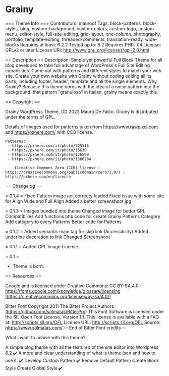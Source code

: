 # Grainy


=== Theme Info ===
Contributors: maurodf
Tags: block-patterns, block-styles, blog, custom-background, custom-colors, custom-logo, custom-menu, editor-style, full-site-editing, grid-layout, one-column, photography, portfolio, template-editing, threaded-comments, translation-ready, wide-blocks
Requires at least: 6.2.2
Tested up to: 6.2
Requires PHP: 7.4
License: GPLv2 or later
License URI: http://www.gnu.org/licenses/gpl-2.0.html

== Description ==
Description: Simple yet powerful Full Block Theme for all blog developed to take full advantage of WordPress's Full Site Editing capabilities. Came out with patterns and different styles to match your web site. Create your own website with Grainy without coding editing all its parts, including footer, header, template and all the single elements. Why Grainy? Because this theme borns with the idea of a noise pattern into the background. that pattern "granuloso" in Italian, grainy means exactly this.

== Copyright ==

Grainy WordPress Theme, (C) 2023 Mauro De Falco.
Grainy is distributed under the terms of GPL.

Details of images used for patterns taken from https://www.rawpixel.com and https://pxhere.com/ with CC0 license.

	Patterns:
	 - https://pxhere.com/it/photo/725515
	 - https://pxhere.com/it/photo/15630
	 - https://pxhere.com/it/photo/126599
	 - https://pxhere.com/it/photo/1366284

		(Creative Commons Zero (CC0) license - https://creativecommons.org/publicdomain/zero/1.0/) - https://pxhere.com/en/license

== Changelog ==

= 0.1.4 =
Fixed Pattern image not correcty loaded
Fixed issue with some site for Align Wide and Full Align
Added a better screenshoot.jpg

= 0.1.3 =
Images bundled into theme
Changed image for better GPL Compatibilies
Add functions.php code for create Grainy Patterns Category
Add category to every Patterns
Better code for Patterns

= 0.1.2 =
Added semantic main tag for skip link (Accessibility)
Added underline decoration to link
Changed Screenshoot

= 0.1.1 =
Added GPL Image License.

= 0.1 =
* Theme is born.


== Resources ==

Google and is licensed under Creative Commons: CC BY-SA 4.0 - https://fonts.google.com/knowledge/glossary/licensing [https://creativecommons.org/licenses/by-sa/4.0/]

Bitter Font
Copyright 2011 The Bitter Project Authors (https://github.com/solmatas/BitterPro) 
This Font Software is licensed under the SIL Open Font License, Version 1.1. This license is available with a FAQ at: http://scripts.sil.org/OFL 
License URL: http://scripts.sil.org/OFL 
Source: https://www.solmatas.com/
-- End of Bitter Font credits --


What i want to achive with this theme?

A simple blog theme with all the featured of the site editor into Wordpress 6.2 ✔️
A more and clear understanding of what is theme.json and how to use it. ✔️
Develop Custom Pattern ✔️
Remove Default Pattern 
Create Block Style
Create Global Style ✔️
